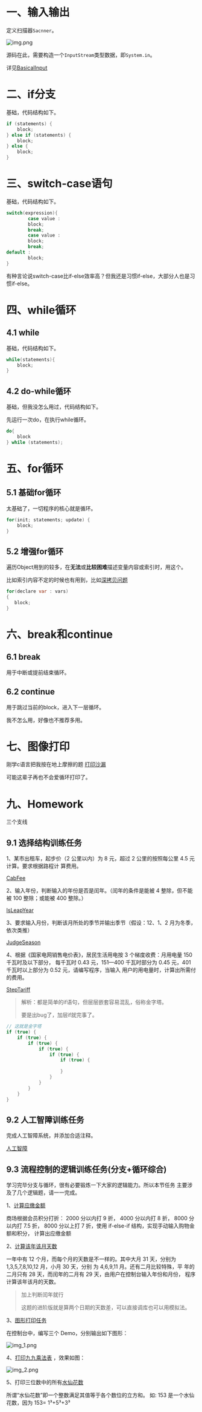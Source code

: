 # 一、输入输出

定义扫描器`Sacnner`。

![img.png](img.png)

源码在此，需要构造一个`InputStream`类型数据，即`System.in`。

详见[BasicalInput](../06-basical-input/src/sample/java/BasicalInput.java)

# 二、if分支

基础，代码结构如下。
```java
if (statements) {
    block;
} else if (statements) {
    block;
} else {
    block;
}
```

# 三、switch-case语句

基础，代码结构如下。
```java
switch(expression){
        case value :
        block;
        break; 
        case value :
        block;
        break;
default : 
        block;
}
```
有种言论说switch-case比if-else效率高？但我还是习惯if-else，大部分人也是习惯if-else。

# 四、while循环

## 4.1 while

基础，代码结构如下。
```java
while(statements){
    block;
}
```

## 4.2 do-while循环

基础，但我没怎么用过，代码结构如下。

先运行一次do，在执行while循环。
```java
do{
    block
} while (statements);
```

# 五、for循环

## 5.1 基础for循环

太基础了，一切程序的核心就是循环。
```java
for(init; statements; update) {
    block;
}
```

## 5.2 增强for循环

遍历Object用到的较多，在**无法**或**比较困难**描述变量内容或索引时，用这个。

比如索引内容不定的时候也有用到，比如[深拷贝问题](https://blog.csdn.net/sinat_38332832/article/details/112748972)
```java
for(declare var : vars)
{
   block;
}
```

# 六、break和continue

## 6.1 break

用于中断或提前结束循环。

## 6.2 continue

用于跳过当前的block，进入下一层循环。

我不怎么用，好像也不推荐多用。

# 七、图像打印

刚学c语言把我按在地上摩擦的题
[打印沙漏](https://blog.csdn.net/sinat_38332832/article/details/115249877)

可能这辈子再也不会爱循环打印了。

# 九、Homework

三个支线

## 9.1 选择结构训练任务

1、某市出租车，起步价（2 公里以内）为 8 元，超过 2 公里的按照每公里 4.5 元计算。要求根据路程计
算费用。

[CabFee](../07-homework2-1/src/sample/java/CabFee.java)

2、输入年份，判断输入的年份是否是闰年。（闰年的条件是能被 4 整除，但不能被 100 整除；或能被
400 整除。）

[IsLeapYear](../07-homework2-1/src/sample/java/IsLeapYear.java)

3、要求输入月份，判断该月所处的季节并输出季节（假设：12、1、2 月为冬季，依次类推）

[JudgeSeason](../07-homework2-1/src/sample/java/JudgeSeason.java)

4、根据《国家电网销售电价表》，居民生活用电按 3 个梯度收费：月用电量 150 千瓦时及以下部分，
每千瓦时 0.43 元，151—400 千瓦时部分为 0.45 元，401 千瓦时以上部分为 0.52 元，请编写程序，当输入
用户的用电量时，计算出所需付的费用。

[StepTariff](../07-homework2-1/src/sample/java/StepTariff.java)

> 解析：都是简单的if语句，但层层嵌套容易混乱，俗称金字塔。
   > 
> 要是出bug了，加层if就完事了。

```java
// 这就是金字塔
if (true) {
    if (true) {
        if (true) {
            if (true) {
                if (true) {
                    if (true) {
                        
                    }
                }
            }
        }
    }
}
```

## 9.2 人工智障训练任务

完成人工智障系统，并添加合适注释。

[人工智障](../08-homework2-2/src/sample/java/AI.java)

## 9.3 流程控制的逻辑训练任务(分支+循环综合)

学习完毕分支与循环，很有必要锻炼一下大家的逻辑能力。所以本节任务
主要涉及了几个逻辑题，请一一完成。

1、[计算应缴金额](../09-homework2-3/src/sample/java/CalDiscount.java)

商场根据会员积分打折：
2000 分以内打 9 折，
4000 分以内打 8 折，
8000 分以内打 7.5 折，
8000 分以上打 7 折，使用 if-else-if 结构，实现手动输入购物金额和积分，
计算出应缴金额

2、[计算该年该月天数](../09-homework2-3/src/sample/java/CalDate.java)

一年中有 12 个月，而每个月的天数是不一样的。其中大月 31 天，分别为
1,3,5,7,8,10,12 月，小月 30 天，分别 为 4,6,9,11 月。还有二月比较特殊，平
年的二月只有 28 天，而闰年的二月有 29 天，由用户在控制台输入年份和月份，
程序计算该年该月的天数。

> 加上判断闰年就行
> 
> 这题的进阶版就是算两个日期的天数差，可以直接调库也可以用模拟法。

3、[图形打印任务](../09-homework2-3/src/sample/java/GraphPrinter.java)

在控制台中，编写三个 Demo，分别输出如下图形：

![img_1.png](img_1.png)

4、[打印九九乘法表](../09-homework2-3/src/sample/java/MultiplicationTable.java) ，效果如图：

![img_2.png](img_2.png)

5、打印三位数中的所有[水仙花数](../09-homework2-3/src/sample/java/NarcissisticNumber.java)

所谓“水仙花数”即一个整数满足其值等于各个数位的立方和。
如: 153 是一个水仙花数，因为 153= 1³+5³+3³


